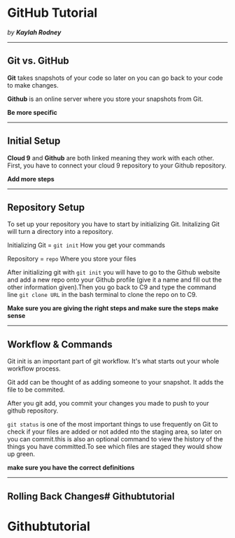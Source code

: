 # GitHub Tutorial

_by **Kaylah Rodney**_

---
## Git vs. GitHub

**Git** takes snapshots of your code so later on you can go back to your code to 
 make changes. 

**Github** is an online server where you store your snapshots from Git. 

**Be more specific**

---
## Initial Setup

**Cloud 9** and **Github** are both linked meaning they work with each other. First, you have to connect your cloud 9 repository to your Github repository. 

**Add more steps**


---
## Repository Setup
To set up your repository you have to start by initializing Git. Initalizing Git 
will turn a directory into a repository. 

Initializing Git = `git init` How you get your commands

Repository = `repo` Where you store your files 

After initializing git with `git init` you will have to go to the Github website and add a new repo onto your Github profile (give it a name and fill out the other information given).Then you go back to C9 and type the command line `git clone URL` in the bash terminal to clone the repo on to C9. 

**Make sure you are giving the right steps and make sure the steps make sense**


---
## Workflow & Commands
Git init is an important part of git workflow. It's what starts out your whole workflow process. 

Git add can be thought of as adding someone to your snapshot. It adds the file to be commited. 
 
After you git add, you commit your changes you made to push to your github repository.  
 
 
 `git status` is one of the most important things to use frequently on Git to 
check if your files are added or not added nto the staging area, so later on 
 you can commit.this is also an optional command to view the history of the 
 things you have committed.To see which files are staged they would show up green.
 
 **make sure you have the correct definitions**
 



---
## Rolling Back Changes# Githubtutorial
# Githubtutorial
